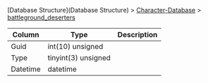 [Database Structure](Database Structure) > [Character-Database](Character-Database) > [battleground_deserters](battleground_deserters)

Column | Type | Description
--- | --- | ---
Guid | int(10) unsigned | 
Type | tinyint(3) unsigned | 
Datetime | datetime | 
